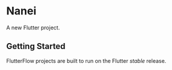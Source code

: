 # Nanei

A new Flutter project.

## Getting Started

FlutterFlow projects are built to run on the Flutter _stable_ release.

